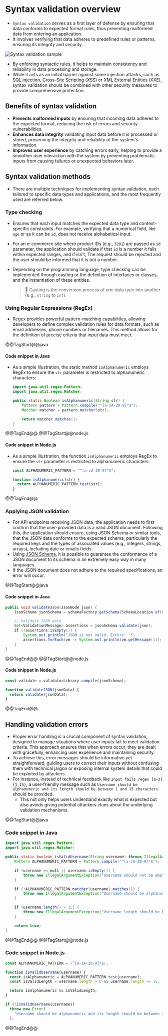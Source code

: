 # Syntax validation overview

* `Syntax validation` serves as a first layer of defense by ensuring that data conforms to expected format rules, thus preventing malformed data from entering an application.
* It involves verifying that data adheres to predefined rules or patterns, ensuring its integrity and security.

![Syntax validation sample][2]

* By enforcing syntactic rules, it helps to maintain consistency and reliability in data processing and storage.
* While it acts as an initial barrier against some injection attacks, such as SQL injection, Cross-Site Scripting (XSS) or XML External Entities (XXE), syntax validation should be combined with other security measures to provide comprehensive protection.

## Benefits of syntax validation

* **Prevents malformed inputs** by ensuring that incoming data adheres to the expected format, reducing the risk of errors and security vulnerabilities.
* **Enhances data integrity** validating input data before it is processed or stored, preserving the integrity and reliability of the system's information.
* **Improves user experience** by catching errors early, helping to provide a smoother user interaction with the system by preventing problematic inputs from causing failures or unexpected behaviors later.

## Syntax validation methods

* There are multiple techniques for implementing syntax validation, each tailored to specific data types and applications, and the most frequently used are referred below.

### Type checking

* Ensures that each input matches the expected data type and context-specific constraints. For example, verifying that a numerical field, like `age` or as it can be `id`, does not receive alphabetical input.
* For an e-commerce site where product IDs (e.g., `3281`) are passed as `id` parameter, the application should validate if that `id` is a number it falls within expected ranges, and if isn't, The request should be rejected and the user should be informed that it is not a number.
* Depending on the programming language, type checking can be implemented through casting or the definition of interfaces or classes, and the instantiation of these entities.

  > :older_man: Casting is the conversion process of one data type into another (e.g., `string` to `int`).

### Using Regular Expressions (RegEx)

* Regex provides powerful pattern-matching capabilities, allowing developers to define complex validation rules for data formats, such as email addresses, phone numbers or filenames. This method allows for the definition of precise criteria that input data must meet.

@@TagStart@@java

#### Code snippet in Java

* As a simple illustration, the static method `isAlphanumeric` employs RegEx to ensure the `str` parameter is restricted to alphanumeric characters:

  ```java
  import java.util.regex.Pattern;
  import java.util.regex.Matcher;
  
  public static Boolean isAlphanumeric(String str) {
      Pattern pattern = Pattern.compile("^[a-zA-Z0-9]*$");
      Matcher matcher = pattern.matcher(str);
  
      return matcher.matches();
  }
  ```

@@TagEnd@@
@@TagStart@@node.js

#### Code snippet in Node.js

* As a simple illustration, the function `isAlphanumeric` employs RegEx to ensure the `str` parameter is restricted to alphanumeric characters:

  ```javascript
  const ALPHANUMERIC_PATTERN = "^[a-zA-Z0-9]*$";

  function isAlphanumeric(str) {
    return ALPHANUMERIC_PATTERN.test(str);
  }
  ```

@@TagEnd@@

### Applying JSON validation

* For API endpoints receiving JSON data, the application needs to first confirm that the user-provided data is a valid JSON document. Following this, the application should ensure, using JSON Schema or similar tools, that the JSON data conforms to the expected schema, particularly the required keys and the types of associated values (e.g., integers, strings, arrays), including date or emails fields.
* Using [JSON Schema][1], it is possible to guarantee the conformance of a JSON document to its schema in an extremely easy way in many languages.
* If the JSON document does not adhere to the required specifications, an error will occur.

@@TagStart@@java

#### Code snippet in Java

  ```java
  public void validateJson(JsonNode json) {
      JsonSchema jsonSchema = schemaFactory.getSchema(SchemaLocation.of(schemaPath), config);

      // Validate JSON data
      Set<ValidationMessage> assertions = jsonSchema.validate(json);
      if (!assertions.isEmpty()) {
          System.out.println("JSON is not valid. Errors: ");
          assertions.forEach(vm -> System.out.println(vm.getMessage()));
      }
  }
  ```

@@TagEnd@@
@@TagStart@@node.js

#### Code snippet in Node.js

  ```javascript
  const validate = validatorLibrary.compile(jsonSchema);

  function validateJSON(jsonData) {
    return validate(jsonData);
  }
  ```

@@TagEnd@@

## Handling validation errors

* Proper error handling is a crucial component of syntax validation, designed to manage situations where user inputs fail to meet validation criteria. This approach ensures that when errors occur, they are dealt with gracefully, enhancing user experience and maintaining security.
* To achieve this, error messages should be informative yet straightforward, guiding users to correct their inputs without confusing them with technical jargon or exposing internal system details that could be exploited by attackers.
* For instance, instead of technical feedback like `Input fails regex [a-z]{1,15}`, a user-friendly message such as `Username should be alphanumeric and its length should be between 1 and 15 characters` should be provided.
  * This not only helps users understand exactly what is expected but also avoids giving potential attackers clues about the underlying validation mechanisms.

@@TagStart@@java

### Code snippet in Java

  ```java
  import java.util.regex.Pattern;
  import java.util.regex.Matcher;
  
  public static boolean isValidUsername(String username) throws IllegalArgumentException {
      Pattern ALPHANUMERIC_PATTERN = Pattern.compile("^[a-zA-Z0-9]*$");
  
      if (username == null || username.isEmpty()) {
          throw new IllegalArgumentException("Username should not be empty.");
      }
  
      if (!ALPHANUMERIC_PATTERN.matcher(username).matches()) {
          throw new IllegalArgumentException("Username should be alphanumeric.");
      }
  
      if (username.length() > 15) {
          throw new IllegalArgumentException("Username length should be between 1 and 15 characters.");
      }
  
      return true;
  }
  ```

@@TagEnd@@
@@TagStart@@node.js

### Code snippet in Node.js

  ```javascript
  const ALPHANUMERIC_PATTERN = /^[a-zA-Z0-9]*$/;

  function isValidUsername(username) {
    const isAlphanumeric = ALPHANUMERIC_PATTERN.test(username);
    const isValidLength = username.length > 0 && username.length <= 15;

    return isAlphanumeric && isValidLength;
  }

  if (!isValidUsername(username))
    throw new Error(
      "Username should be alphanumeric and its length should be between 1 and 15 characters"
    );
  ```

@@TagEnd@@

[1]: https://json-schema.org/
[2]: /static/images/learning/syntax-validation-sample.png
